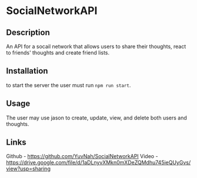 # SocialNetworkAPI

## Description

An API for a socail network that allows users to share their thoughts, react to friends' thoughts and create friend lists.

## Installation

to start the server the user must run `npm run start`.

## Usage

The user may use jason to create, update, view, and delete both users and thoughts.

## Links

Github - https://github.com/YuvNah/SocialNetworkAPI
Video - https://drive.google.com/file/d/1aDLnyvXMkn0mXDeZQMdhu745ieQUyGvs/view?usp=sharing
